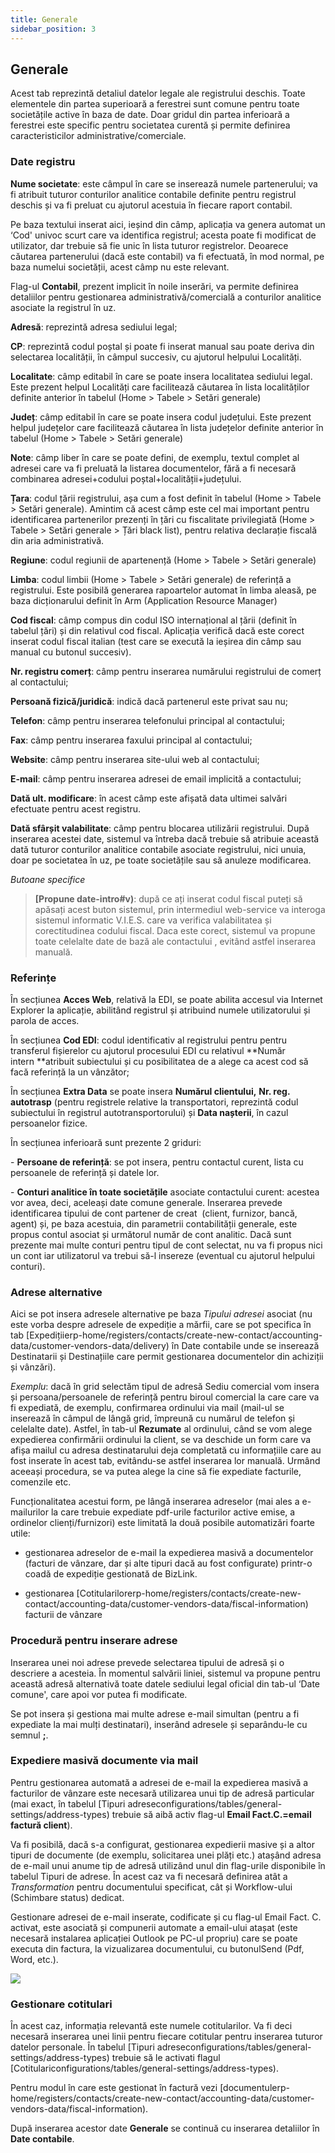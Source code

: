 ```yaml
---
title: Generale
sidebar_position: 3
---
```


## Generale

Acest tab reprezintă detaliul datelor legale ale registrului deschis. Toate elementele din partea superioară a ferestrei sunt comune pentru toate societățile active în baza de date. Doar gridul din partea inferioară a ferestrei este specific pentru societatea curentă și permite definirea caracteristicilor administrative/comerciale.

### Date registru

**Nume societate**: este câmpul în care se inserează numele partenerului; va fi atribuit tuturor conturilor analitice contabile definite pentru registrul deschis și va fi preluat cu ajutorul acestuia în fiecare raport contabil.

Pe baza textului inserat aici, ieșind din câmp, aplicația va genera automat un ‘Cod' univoc scurt care va identifica registrul; acesta poate fi modificat de utilizator, dar trebuie să fie unic în lista tuturor registrelor. Deoarece căutarea partenerului (dacă este contabil) va fi efectuată, în mod normal, pe baza numelui societății, acest câmp nu este relevant.

Flag-ul **Contabil**, prezent implicit în noile inserări, va permite definirea detaliilor pentru gestionarea administrativă/comercială a conturilor analitice asociate la registrul în uz.

**Adresă**: reprezintă adresa sediului legal;

**CP**: reprezintă codul poștal și poate fi inserat manual sau poate deriva din selectarea localității, în câmpul succesiv, cu ajutorul helpului Localități.

**Localitate**: câmp editabil în care se poate insera localitatea sediului legal. Este prezent helpul Localități care facilitează căutarea în lista localităților definite anterior în tabelul (Home > Tabele > Setări generale)

**Județ**: câmp editabil în care se poate insera codul județului. Este prezent helpul județelor care facilitează căutarea în lista județelor definite anterior în tabelul (Home > Tabele > Setări generale)

**Note**: câmp liber în care se poate defini, de exemplu, textul complet al adresei care va fi preluată la listarea documentelor, fără a fi necesară combinarea adresei+codului poștal+localității+județului.

**Țara**: codul țării registrului, așa cum a fost definit în tabelul (Home > Tabele > Setări generale). Amintim că acest câmp este cel mai important pentru identificarea partenerilor prezenți în țări cu fiscalitate privilegiată (Home > Tabele > Setări generale > Țări black list), pentru relativa declarație fiscală din aria administrativă. 

**Regiune**: codul regiunii de apartenență (Home > Tabele > Setări generale)

**Limba**: codul limbii (Home > Tabele > Setări generale) de referință a registrului. Este posibilă generarea rapoartelor automat în limba aleasă, pe baza dicționarului definit în Arm (Application Resource Manager)

**Cod fiscal**: câmp compus din codul ISO internațional al țării (definit în tabelul țări) și din relativul cod fiscal. Aplicația verifică dacă este corect inserat codul fiscal italian (test care se execută la ieșirea din câmp sau manual cu butonul succesiv).

**Nr. registru comerț**: câmp pentru inserarea numărului registrului de comerț al contactului;

**Persoană fizică/juridică**: indică dacă partenerul este privat sau nu;

**Telefon**: câmp pentru inserarea telefonului principal al contactului;

**Fax**: câmp pentru inserarea faxului principal al contactului;

**Website**: câmp pentru inserarea site-ului web al contactului;

**E-mail**: câmp pentru inserarea adresei de email implicită a contactului;

**Dată ult. modificare**: în acest câmp este afișată data ultimei salvări efectuate pentru acest registru.

**Dată sfârșit valabilitate**: câmp pentru blocarea utilizării registrului. După inserarea acestei date, sistemul va întreba dacă trebuie să atribuie această dată tuturor conturilor analitice contabile asociate registrului, nici unuia, doar pe societatea în uz, pe toate societățile sau să anuleze modificarea.

*Butoane specifice*

> **[Propune date-intro#v)**: după ce ați inserat codul fiscal puteți să apăsați acest buton sistemul, prin intermediul web-service va interoga sistemul informatic V.I.E.S. care va verifica valabilitatea și corectitudinea codului fiscal. Daca este corect, sistemul va propune toate celelalte date de bază ale contactului , evitând astfel inserarea manuală. 

### Referințe

În secțiunea **Acces Web**, relativă la EDI, se poate abilita accesul via Internet Explorer la aplicație, abilitând registrul și atribuind numele utilizatorului și parola de acces.

În secțiunea **Cod EDI**: codul identificativ al registrului pentru pentru transferul fișierelor cu ajutorul procesului EDI cu relativul **Număr intern **atribuit subiectului și cu posibilitatea de a alege ca acest cod să facă referință la un vânzător;

În secțiunea **Extra Data** se poate insera **Numărul clientului,** **Nr. reg. autotrasp** (pentru registrele relative la transportatori, reprezintă codul subiectului în registrul autotransportorului) și **Data nașterii**, în cazul persoanelor fizice.

În secțiunea inferioară sunt prezente 2 griduri:

- **Persoane de referință**: se pot insera, pentru contactul curent, lista cu persoanele de referință și datele lor.

- **Conturi analitice în toate societățile** asociate contactului curent: acestea vor avea, deci, aceleași date comune generale. Inserarea prevede identificarea tipului de cont partener de creat  (client, furnizor, bancă, agent) și, pe baza acestuia, din parametrii contabilității generale, este propus contul asociat și următorul număr de cont analitic. Dacă sunt prezente mai multe conturi pentru tipul de cont selectat, nu va fi propus nici un cont iar utilizatorul va trebui să-l insereze (eventual cu ajutorul helpului conturi). 

### Adrese alternative

Aici se pot insera adresele alternative pe baza *Tipului adresei* asociat (nu este vorba despre adresele de expediție a mărfii, care se pot specifica în tab [Expedițiierp-home/registers/contacts/create-new-contact/accounting-data/customer-vendors-data/delivery) în Date contabile unde se inserează Destinatarii și Destinațiile care permit gestionarea documentelor din achiziții și vânzări).

*Exemplu*: dacă în grid selectăm tipul de adresă Sediu comercial vom insera și persoana/persoanele de referință pentru biroul comercial la care care va fi expediată, de exemplu, confirmarea ordinului via mail (mail-ul se inserează în câmpul de lângă grid, împreună cu numărul de telefon și celelalte date). Astfel, în tab-ul **Rezumate** al ordinului, când se vom alege expedierea confirmării ordinului la client, se va deschide un form care va afișa mailul cu adresa destinatarului deja completată cu informațiile care au fost inserate în acest tab, evitându-se astfel inserarea lor manuală. Urmând aceeași procedura, se va putea alege la cine să fie expediate facturile, comenzile etc.

Funcționalitatea acestui form, pe lângă inserarea adreselor (mai ales a e-mailurilor la care trebuie expediate pdf-urile facturilor active emise, a ordinelor clienți/furnizori) este limitată la două posibile automatizări foarte utile:

- gestionarea adreselor de e-mail la expedierea masivă a documentelor (facturi de vânzare, dar și alte tipuri dacă au fost configurate) printr-o coadă de expediție gestionată de BizLink.

- gestionarea [Cotitularilorerp-home/registers/contacts/create-new-contact/accounting-data/customer-vendors-data/fiscal-information) facturii de vânzare

### Procedură pentru inserare adrese

Inserarea unei noi adrese prevede selectarea tipului de adresă și o descriere a acesteia. În momentul salvării liniei, sistemul va propune pentru această adresă alternativă toate datele sediului legal oficial din tab-ul ‘Date comune', care apoi vor putea fi modificate.

Se pot insera și gestiona mai multe adrese e-mail simultan (pentru a fi expediate la mai mulți destinatari), inserând adresele și separându-le cu semnul **;**.

### Expediere masivă documente via mail

Pentru gestionarea automată a adresei de e-mail la expedierea masivă a facturilor de vânzare este necesară utilizarea unui tip de adresă particular (mai exact, în tabelul [Tipuri adreseconfigurations/tables/general-settings/address-types) trebuie să aibă activ flag-ul **Email Fact.C.=email factură client**).

Va fi posibilă, dacă s-a configurat, gestionarea expedierii masive și a altor tipuri de documente (de exemplu, solicitarea unei plăți etc.) atașând adresa de e-mail unui anume tip de adresă utilizând unul din flag-urile disponibile în tabelul Tipuri de adrese. În acest caz va fi necesară definirea atât a *Transformation* pentru documentului specificat, cât și Workflow-ului (Schimbare status) dedicat.

Gestionare adresei de e-mail inserate, codificate și cu flag-ul Email Fact. C. activat, este asociată și compunerii automate a email-ului atașat (este necesară instalarea aplicației Outlook pe PC-ul propriu) care se poate executa din factura, la vizualizarea documentului, cu butonulSend (Pdf, Word, etc.). 

![](/img/ro-RO/erp-home/registers/contacts/create-new-contact/general/image01.png)

### Gestionare cotitulari

În acest caz, informația relevantă este numele cotitularilor. Va fi deci necesară inserarea unei linii pentru fiecare cotitular pentru inserarea tuturor datelor personale. În tabelul [Tipuri adreseconfigurations/tables/general-settings/address-types) trebuie să le activati flagul [Cotitulariconfigurations/tables/general-settings/address-types).

Pentru modul în care este gestionat în factură vezi [documentulerp-home/registers/contacts/create-new-contact/accounting-data/customer-vendors-data/fiscal-information).

După inserarea acestor date **Generale** se continuă cu inserarea detaliilor în **Date contabile**.